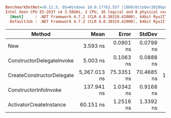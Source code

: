 ``` ini

BenchmarkDotNet=v0.11.5, OS=Windows 10.0.17763.557 (1809/October2018Update/Redstone5)
Intel Xeon CPU E5-2637 v4 3.50GHz, 2 CPU, 16 logical and 8 physical cores
  [Host]     : .NET Framework 4.7.2 (CLR 4.0.30319.42000), 64bit RyuJIT-v4.7.3416.0
  DefaultJob : .NET Framework 4.7.2 (CLR 4.0.30319.42000), 64bit RyuJIT-v4.7.3416.0


```
|                    Method |         Mean |      Error |     StdDev |    Ratio | RatioSD |  Gen 0 |  Gen 1 |  Gen 2 | Allocated |
|-------------------------- |-------------:|-----------:|-----------:|---------:|--------:|-------:|-------:|-------:|----------:|
|                       New |     3.593 ns |  0.0901 ns |  0.0799 ns |     1.00 |    0.00 | 0.0038 |      - |      - |      24 B |
| ConstructorDelegateInvoke |     5.003 ns |  0.1063 ns |  0.0888 ns |     1.39 |    0.05 | 0.0038 |      - |      - |      24 B |
| CreateConstructorDelegate | 5,367.013 ns | 75.3351 ns | 70.4685 ns | 1,492.85 |   44.97 | 0.2060 | 0.0992 | 0.0076 |    1304 B |
|     ConstructorInfoInvoke |   137.941 ns |  1.0342 ns |  0.9168 ns |    38.41 |    0.92 | 0.0036 |      - |      - |      24 B |
|   ActivatorCreateInstance |    60.151 ns |  1.2516 ns |  1.3392 ns |    16.79 |    0.53 | 0.0037 |      - |      - |      24 B |
